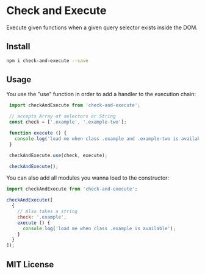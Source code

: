 # Check and Execute
Execute given functions when a given query selector exists inside the DOM.

## Install
```bash
npm i check-and-execute --save
```

## Usage
You use the "use" function in order to add a handler to the execution chain:

```javascript
 import checkAndExecute from 'check-and-execute';

 // accepts Array of selectors or String
 const check = ['.example', '.example-two'];

 function execute () {
   console.log('load me when class .example and .example-two is available');
 }

 checkAndExecute.use(check, execute);

 checkAndExecute();
```

You can also add all modules you wanna load to the constructor:

```javascript
import checkAndExecute from 'check-and-execute';

checkAndExecute([
  {
    // Also takes a string
    check: '.example',
    execute () {
      console.log('load me when class .example is available');
    }
  }
]);
```
## MIT License
